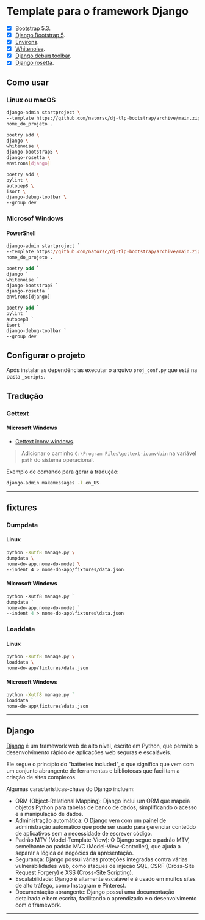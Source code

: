 # Template para o framework Django

- [x] [Bootstrap 5.3](https://getbootstrap.com/).
- [x] [Django Bootstrap 5](https://github.com/zostera/django-bootstrap5).
- [x] [Environs](https://github.com/sloria/environs).
- [x] [Whitenoise](https://github.com/evansd/whitenoise).
- [x] [Django debug toolbar](https://github.com/jazzband/django-debug-toolbar).
- [x] [Django rosetta](https://pypi.org/project/django-rosetta/).

## Como usar

### Linux ou macOS

```bash
django-admin startproject \
--template https://github.com/natorsc/dj-tlp-bootstrap/archive/main.zip \
nome_do_projeto .
```

```bash
poetry add \
django \
whitenoise \
django-bootstrap5 \
django-rosetta \
environs[django]
```

```bash
poetry add \
pylint \
autopep8 \
isort \
django-debug-toolbar \
--group dev
```

### Microsof Windows

#### PowerShell

```ps
django-admin startproject `
--template https://github.com/natorsc/dj-tlp-bootstrap/archive/main.zip `
nome_do_projeto .
```

```ps
poetry add `
django `
whitenoise `
django-bootstrap5 `
django-rosetta `
environs[django]
```

```ps
poetry add `
pylint `
autopep8 `
isort `
django-debug-toolbar `
--group dev
```

## Configurar o projeto

Após instalar as dependências executar o arquivo `proj_conf.py` que está na pasta `_scripts`.

## Tradução

### Gettext

#### Microsoft Windows

- [Gettext iconv windows](https://mlocati.github.io/articles/gettext-iconv-windows.html).

> Adicionar o caminho `C:\Program Files\gettext-iconv\bin` na variável `path` do sistema operacional.

Exemplo de comando para gerar a tradução:

```bash
django-admin makemessages -l en_US
```

---

## fixtures

### Dumpdata

#### Linux

```bash
python -Xutf8 manage.py \
dumpdata \
nome-do-app.nome-do-model \
--indent 4 > nome-do-app/fixtures/data.json
```

#### Microsoft Windows

```ps
python -Xutf8 manage.py `
dumpdata `
nome-do-app.nome-do-model `
--indent 4 > nome-do-app\fixtures\data.json
```

### Loaddata

#### Linux

```bash
python -Xutf8 manage.py \
loaddata \
nome-do-app/fixtures/data.json
```

#### Microsoft Windows

```bash
python -Xutf8 manage.py `
loaddata `
nome-do-app\fixtures\data.json
```

---

## Django

[Django](https://www.djangoproject.com/) é um framework web de alto nível, escrito em Python, que permite o desenvolvimento rápido de aplicações web seguras e escaláveis.

Ele segue o princípio do "batteries included", o que significa que vem com um conjunto abrangente de ferramentas e bibliotecas que facilitam a criação de sites complexos.

Algumas características-chave do Django incluem:

- ORM (Object-Relational Mapping): Django inclui um ORM que mapeia objetos Python para tabelas de banco de dados, simplificando o acesso e a manipulação de dados.
- Administração automática: O Django vem com um painel de administração automático que pode ser usado para gerenciar conteúdo de aplicativos sem a necessidade de escrever código.
- Padrão MTV (Model-Template-View): O Django segue o padrão MTV, semelhante ao padrão MVC (Model-View-Controller), que ajuda a separar a lógica de negócios da apresentação.
- Segurança: Django possui várias proteções integradas contra várias vulnerabilidades web, como ataques de injeção SQL, CSRF (Cross-Site Request Forgery) e XSS (Cross-Site Scripting).
- Escalabilidade: Django é altamente escalável e é usado em muitos sites de alto tráfego, como Instagram e Pinterest.
- Documentação abrangente: Django possui uma documentação detalhada e bem escrita, facilitando o aprendizado e o desenvolvimento com o framework.

---
